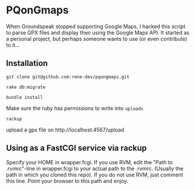PQonGmaps
=======

When Groundspeak stopped supporting Google Maps, I hacked this script to parse GPX files
and display then using the Google Maps API.
It started as a personal project, but perhaps someone wants to use (or even contribute) to it...

Installation
------------

`git clone git@github.com:rene-dev/pqongmaps.git`

`rake db:migrate`

`bundle install`

Make sure the ruby has permissions to write into `uploads`

`rackup`

upload a gpx file on http://localhost:4567/upload

Using as a FastCGI service via rackup
--------------------------
Specify your HOME in wrapper.fcgi. If you use RVM, edit the "Path to .rvmrc"-line in wrapper.fcgi to your actual path to the .rvmrc. (Usually the path in which you cloned this repo). If you do not use RVM, just comment this line.
Point your browser to this path and enjoy. 
